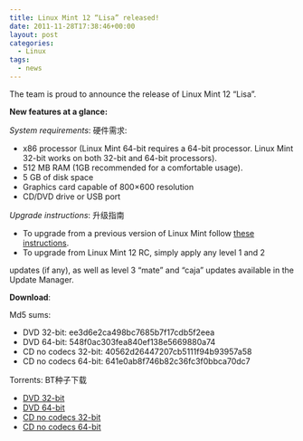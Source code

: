 ```yaml
---
title: Linux Mint 12 “Lisa” released!
date: 2011-11-28T17:38:46+00:00
layout: post
categories:
  - Linux
tags:
  - news
---
```

The team is proud to announce the release of Linux Mint 12 “Lisa”.

**New features at a glance:**

*System requirements*: 硬件需求:

* x86 processor (Linux Mint 64-bit requires a 64-bit processor. Linux Mint 32-bit works on both 32-bit and 64-bit processors).
* 512 MB RAM (1GB recommended for a comfortable usage).
* 5 GB of disk space
* Graphics card capable of 800×600 resolution
* CD/DVD drive or USB port
<!--more-->
*Upgrade instructions*: 升级指南

* To upgrade from a previous version of Linux Mint follow [these instructions](http://community.linuxmint.com/tutorial/view/2).
* To upgrade from Linux Mint 12 RC, simply apply any level 1 and 2

updates (if any), as well as level 3 “mate” and “caja” updates available in the Update Manager.

**Download**:

Md5 sums:

* DVD 32-bit: ee3d6e2ca498bc7685b7f17cdb5f2eea
* DVD 64-bit: 548f0ac303fea840ef138e5669880a74
* CD no codecs 32-bit: 40562d26447207cb5111f94b93957a58
* CD no codecs 64-bit: 641e0ab8f746b82c36fc3f0bbca70dc7

Torrents: BT种子下载

* [DVD 32-bit](http://torrents.linuxmint.com/torrents/linuxmint-12-gnome-dvd-32bit.iso.torrent)
* [DVD 64-bit](http://torrents.linuxmint.com/torrents/linuxmint-12-gnome-dvd-64bit.iso.torrent)
* [CD no codecs 32-bit](http://torrents.linuxmint.com/torrents/linuxmint-12-gnome-cd-nocodecs-32bit.iso.torrent)
* [CD no codecs 64-bit](http://torrents.linuxmint.com/torrents/linuxmint-12-gnome-cd-nocodecs-64bit.iso.torrent)
